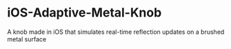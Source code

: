 iOS-Adaptive-Metal-Knob
=======================

A knob made in iOS that simulates real-time reflection updates on a brushed metal surface